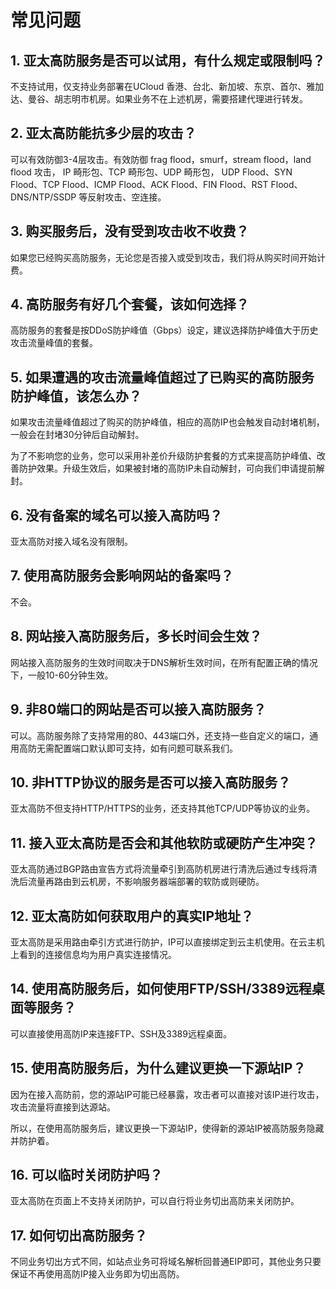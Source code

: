 

# 常见问题

## 1. 亚太高防服务是否可以试用，有什么规定或限制吗？

不支持试用，仅支持业务部署在UCloud 香港、台北、新加坡、东京、首尔、雅加达、曼谷、胡志明市机房。如果业务不在上述机房，需要搭建代理进行转发。

## 2. 亚太高防能抗多少层的攻击？

可以有效防御3-4层攻击。有效防御 frag flood，smurf，stream flood，land flood 攻击， IP 畸形包、TCP 畸形包、UDP 畸形包， UDP Flood、SYN Flood、TCP Flood、ICMP Flood、ACK Flood、FIN Flood、RST Flood、DNS/NTP/SSDP 等反射攻击、空连接。

## 3. 购买服务后，没有受到攻击收不收费？

如果您已经购买高防服务，无论您是否接入或受到攻击，我们将从购买时间开始计费。

## 4. 高防服务有好几个套餐，该如何选择？

高防服务的套餐是按DDoS防护峰值（Gbps）设定，建议选择防护峰值大于历史攻击流量峰值的套餐。

## 5. 如果遭遇的攻击流量峰值超过了已购买的高防服务防护峰值，该怎么办？

如果攻击流量峰值超过了购买的防护峰值，相应的高防IP也会触发自动封堵机制，一般会在封堵30分钟后自动解封。

为了不影响您的业务，您可以采用补差价升级防护套餐的方式来提高防护峰值、改善防护效果。升级生效后，如果被封堵的高防IP未自动解封，可向我们申请提前解封。

## 6. 没有备案的域名可以接入高防吗？

亚太高防对接入域名没有限制。

## 7. 使用高防服务会影响网站的备案吗？

不会。

## 8. 网站接入高防服务后，多长时间会生效？

网站接入高防服务的生效时间取决于DNS解析生效时间，在所有配置正确的情况下，一般10-60分钟生效。

## 9. 非80端口的网站是否可以接入高防服务？

可以。高防服务除了支持常用的80、443端口外，还支持一些自定义的端口，通用高防无需配置端口默认即可支持，如有问题可联系我们。

## 10. 非HTTP协议的服务是否可以接入高防服务？

亚太高防不但支持HTTP/HTTPS的业务，还支持其他TCP/UDP等协议的业务。

## 11. 接入亚太高防是否会和其他软防或硬防产生冲突？

亚太高防通过BGP路由宣告方式将流量牵引到高防机房进行清洗后通过专线将清洗后流量再路由到云机房，不影响服务器端部署的软防或则硬防。

## 12. 亚太高防如何获取用户的真实IP地址？

亚太高防是采用路由牵引方式进行防护，IP可以直接绑定到云主机使用。在云主机上看到的连接信息均为用户真实连接情况。

## 14. 使用高防服务后，如何使用FTP/SSH/3389远程桌面等服务？

可以直接使用高防IP来连接FTP、SSH及3389远程桌面。

## 15. 使用高防服务后，为什么建议更换一下源站IP？

因为在接入高防前，您的源站IP可能已经暴露，攻击者可以直接对该IP进行攻击，攻击流量将直接到达源站。

所以，在使用高防服务后，建议更换一下源站IP，使得新的源站IP被高防服务隐藏并防护着。

## 16. 可以临时关闭防护吗？

亚太高防在页面上不支持关闭防护，可以自行将业务切出高防来关闭防护。

## 17. 如何切出高防服务？

不同业务切出方式不同，如站点业务可将域名解析回普通EIP即可，其他业务只要保证不再使用高防IP接入业务即为切出高防。
